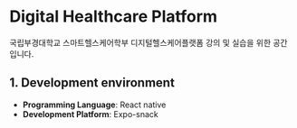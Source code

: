 # Digital Healthcare Platform
국립부경대학교 스마트헬스케어학부 디지털헬스케어플랫폼 강의 및 실습을 위한 공간 입니다.

## 1. Development environment
- **Programming Language**: React native
- **Development Platform**: Expo-snack
